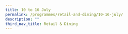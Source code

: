 ```yaml
---
title: 10 to 16 July
permalink: /programmes/retail-and-dining/10-16-july/
description: ""
third_nav_title: Retail & Dining
---
```

